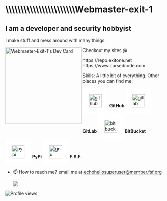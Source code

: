 <h1>\\\\\\\\\\\\\\\\\\\\\\\Webmaster-exit-1</h1>

<h2>I am a developer and security hobbyist</h2>

I make stuff and mess around with many things.

<a href="https://app.daily.dev/DailyDevTips">
<img src="https://api.daily.dev/devcards/c7ced6c2b7044a3989b2d936a2f0d59d.png?r=f5s" width="240" alt="Webmaster-Exit-1's Dev Card" align="left"></a>

Checkout my sites @                                                       
<p>https://repo.exitone.net<br>
https://www.cursedcode.com</p>

Skills: A little bit of everything.
Other places you can find me:

[<img src="https://cdn.jsdelivr.net/npm/simple-icons@3.0.1/icons/github.svg" style="background-color:white;padding:20px;" alt="github" height="40">]( https://github.com/webmaster-exit-1)     <b>GitHub</b>     [<img src='https://cdn.jsdelivr.net/npm/simple-icons@3.0.1/icons/gitlab.svg' style="background-color:white;padding:20px;" alt='gitlab' height='40'>](https://gitlab.com/mrgofuckyourself)     <b>GitLab</b>     [<img src='https://cdn.jsdelivr.net/npm/simple-icons@3.0.1/icons/bitbucket.svg' style="background-color:white;padding:20px;" alt='bitbucket' height='40'>](https://bitbucket.org/mrgfy1337/)     <b>BitBucket</b>     [<img src='https://cdn.jsdelivr.net/npm/simple-icons@3.0.1/icons/pypi.svg' style="background-color:white;padding:20px;" alt='pypi' height='40'>](https://pypi.org/user/mrgfy/)     <b>PyPi</b>    [<img src='https://cdn.jsdelivr.net/npm/simple-icons@3.0.1/icons/gnu.svg' style="background-color:white;padding:20px;" alt='gnu' height='40'>](https://www.fsf.org)     <b>F.S.F.</b>

* 📫 How to reach me? email me at echohellosuperuser@member.fsf.org

     <img src="https://static.fsf.org/nosvn/associate/crm/1075729.png"> 
 ![Profile views](https://gpvc.arturio.dev/webmaster-exit-1) 
<!---
webmaster-exit-1/webmaster-exit-1 is a ✨ special ✨ repository because its `README.md` (this file) appears on your GitHub profile.
You can click the Preview link to take a look at your changes.
--->
